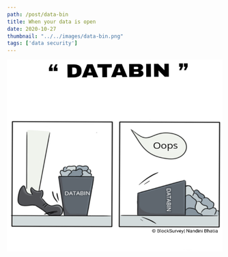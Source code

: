 ```yaml
---
path: /post/data-bin
title: When your data is open
date: 2020-10-27
thumbnail: "../../images/data-bin.png"
tags: ['data security']
---
```


![Is your data secure?](../../images/data-bin.png)